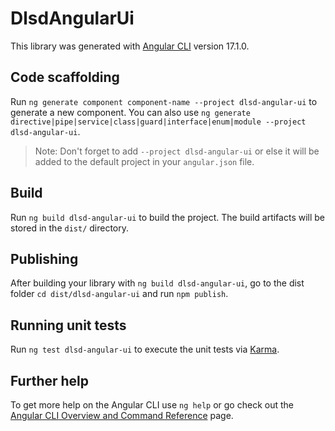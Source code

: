 # DlsdAngularUi

This library was generated with [Angular CLI](https://github.com/angular/angular-cli) version 17.1.0.

## Code scaffolding

Run `ng generate component component-name --project dlsd-angular-ui` to generate a new component. You can also use `ng generate directive|pipe|service|class|guard|interface|enum|module --project dlsd-angular-ui`.
> Note: Don't forget to add `--project dlsd-angular-ui` or else it will be added to the default project in your `angular.json` file. 

## Build

Run `ng build dlsd-angular-ui` to build the project. The build artifacts will be stored in the `dist/` directory.

## Publishing

After building your library with `ng build dlsd-angular-ui`, go to the dist folder `cd dist/dlsd-angular-ui` and run `npm publish`.

## Running unit tests

Run `ng test dlsd-angular-ui` to execute the unit tests via [Karma](https://karma-runner.github.io).

## Further help

To get more help on the Angular CLI use `ng help` or go check out the [Angular CLI Overview and Command Reference](https://angular.io/cli) page.
